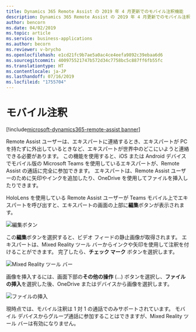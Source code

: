 ```yaml
---
title: Dynamics 365 Remote Assist の 2019 年 4 月更新でのモバイル注釈機能
description: Dynamics 365 Remote Assist の 2019 年 4 月更新でのモバイル注釈機能では、Teams モバイル クライアント上のエキスパートが、Remote Assist ユーザーの画面に注釈を付けたり、OneDrive でファイルを追加したりすることができます。
author: bencorn
ms.date: 04/02/2019
ms.topic: article
ms.service: business-applications
ms.author: becorn
ms.reviewer: v-brycho
ms.openlocfilehash: e1cd21fc9b7ae5a0ac4ce4eefa9892c39ebaa6d6
ms.sourcegitcommit: 400975521747b572d34c7758bc5c887ff6fb55fc
ms.translationtype: HT
ms.contentlocale: ja-JP
ms.lasthandoff: 07/16/2019
ms.locfileid: "1755704"
---
```

#  <a name="mobile-annotations"></a>モバイル注釈
[!include[microsoft-dynamics365-remote-assist banner](../../includes/microsoft-dynamics365-remote-assist.md)]

Remote Assist ユーザーは、エキスパートに連絡するとき、エキスパートが PC を持たずに外出しているときなど、エキスパートが世界中のどこにいようと連絡できる必要があります。 この機能を使用すると、iOS または Android デバイスでモバイル版の Microsoft Teams を使用しているエキスパートが、Remote Assist の通話に完全に参加できます。 エキスパートは、Remote Assist ユーザーのために矢印やインクを追加したり、OneDrive を使用してファイルを挿入したりできます。

HoloLens を使用している Remote Assist ユーザーが Teams モバイル上でエキスパートを呼び出すと、エキスパートの画面の上部に**編集**ボタンが表示されます。

![編集ボタン](media/edit-button.PNG "編集ボタン")

この**編集**ボタンを選択すると、ビデオ フィードの静止画像が取得されます。 エキスパートは、Mixed Reality ツール バーからインクや矢印を使用して注釈を付けることができます。 完了したら、**チェック マーク** ボタンを選択します。

![Mixed Reality ツール バー](media/mixed-reality-toolbar.PNG "Mixed Reality ツール バー")

画像を挿入するには、画面下部の**その他の操作** (...) ボタンを選択し、**ファイルの挿入**を選択した後、OneDrive またはデバイスから画像を選択します。 

![ファイルの挿入](media/insert-file.PNG "ファイルの挿入")

現時点では、モバイル注釈は 1 対 1 の通話でのみサポートされています。 モバイル デバイスからグループ通話に参加することはできますが、Mixed Reality ツール バーは有効になりません。

